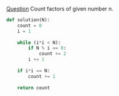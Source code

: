 [Question](https://app.codility.com/programmers/lessons/10-prime_and_composite_numbers/count_factors/)
Count factors of given number n.
```python
def solution(N):
    count = 0
    i = 1
    
    while (i*i < N):
        if N % i == 0:
            count += 2
        i += 1
        
    if i*i == N:
        count += 1
        
    return count
```